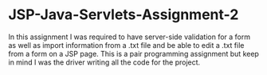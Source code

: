 # JSP-Java-Servlets-Assignment-2
In this assignment I was required to have server-side validation for a form as well as import information from a .txt file and be able to edit a .txt file from a form on a JSP page. This is a pair programming
assignment but keep in mind I was the driver writing all the code for the project.
